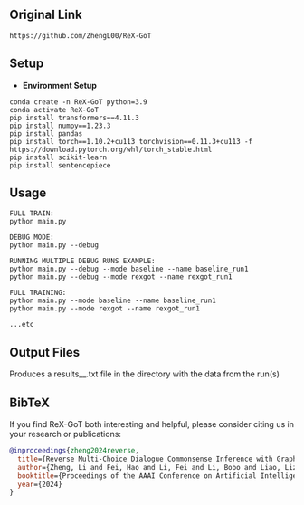 ## Original Link
```
https://github.com/ZhengL00/ReX-GoT
```

## Setup
- **Environment Setup**
```
conda create -n ReX-GoT python=3.9
conda activate ReX-GoT
pip install transformers==4.11.3
pip install numpy==1.23.3
pip install pandas
pip install torch==1.10.2+cu113 torchvision==0.11.3+cu113 -f https://download.pytorch.org/whl/torch_stable.html
pip install scikit-learn
pip install sentencepiece
```

## Usage

```
FULL TRAIN:
python main.py

DEBUG MODE:
python main.py --debug

RUNNING MULTIPLE DEBUG RUNS EXAMPLE:
python main.py --debug --mode baseline --name baseline_run1
python main.py --debug --mode rexgot --name rexgot_run1

FULL TRAINING:
python main.py --mode baseline --name baseline_run1
python main.py --mode rexgot --name rexgot_run1

...etc
```

## Output Files

Produces a results_<name>_<date>.txt file in the directory with the data from the run(s)

## BibTeX 

If you find ReX-GoT both interesting and helpful, please consider citing us in your research or publications:

```bibtex
@inproceedings{zheng2024reverse,
  title={Reverse Multi-Choice Dialogue Commonsense Inference with Graph-of-Thought},
  author={Zheng, Li and Fei, Hao and Li, Fei and Li, Bobo and Liao, Lizi and Ji, Donghong and Teng, Chong},
  booktitle={Proceedings of the AAAI Conference on Artificial Intelligence (AAAI 24)},
  year={2024}
}
```



